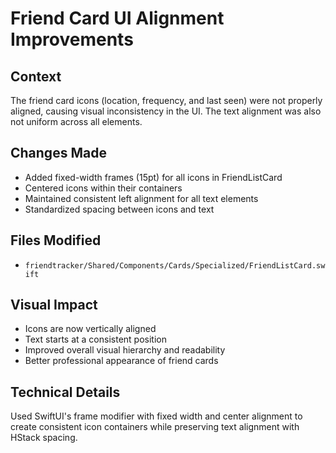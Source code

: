 # Friend Card UI Alignment Improvements

## Context
The friend card icons (location, frequency, and last seen) were not properly aligned, causing visual inconsistency in the UI. The text alignment was also not uniform across all elements.

## Changes Made
- Added fixed-width frames (15pt) for all icons in FriendListCard
- Centered icons within their containers
- Maintained consistent left alignment for all text elements
- Standardized spacing between icons and text

## Files Modified
- `friendtracker/Shared/Components/Cards/Specialized/FriendListCard.swift`

## Visual Impact
- Icons are now vertically aligned
- Text starts at a consistent position
- Improved overall visual hierarchy and readability
- Better professional appearance of friend cards

## Technical Details
Used SwiftUI's frame modifier with fixed width and center alignment to create consistent icon containers while preserving text alignment with HStack spacing. 